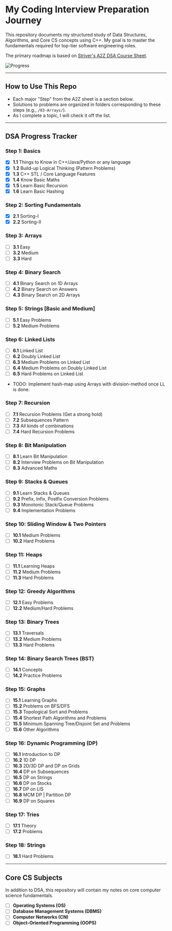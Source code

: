 # My Coding Interview Preparation Journey

This repository documents my structured study of Data Structures, Algorithms, and Core CS concepts using C++. My goal is to master the fundamentals required for top-tier software engineering roles.

The primary roadmap is based on [Striver's A2Z DSA Course Sheet](https://takeuforward.org/strivers-a2z-dsa-course/strivers-a2z-dsa-course-sheet-2).

![Progress](https://img.shields.io/badge/Progress-12.9%25_(8%2F62)-red?style=for-the-badge)  

---

## How to Use This Repo

-   Each major "Step" from the A2Z sheet is a section below.
-   Solutions to problems are organized in folders corresponding to these steps (e.g., `/03-Arrays/`).
-   As I complete a topic, I will check it off the list.

---

## DSA Progress Tracker

### **Step 1: Basics**
- [x] **1.1** Things to Know in C++/Java/Python or any language
- [x] **1.2** Build-up Logical Thinking (Pattern Problems)
- [x] **1.3** C++ STL / Core Language Features
- [x] **1.4** Know Basic Maths
- [x] **1.5** Learn Basic Recursion
- [x] **1.6** Learn Basic Hashing

### **Step 2: Sorting Fundamentals**
- [x] **2.1** Sorting-I
- [x] **2.2** Sorting-II

### **Step 3: Arrays**
- [ ] **3.1** Easy
- [ ] **3.2** Medium
- [ ] **3.3** Hard

### **Step 4: Binary Search**
- [ ] **4.1** Binary Search on 1D Arrays
- [ ] **4.2** Binary Search on Answers
- [ ] **4.3** Binary Search on 2D Arrays

### **Step 5: Strings [Basic and Medium]**
- [ ] **5.1** Easy Problems
- [ ] **5.2** Medium Problems

### **Step 6: Linked Lists**
- [ ] **6.1** Linked List
- [ ] **6.2** Doubly Linked List
- [ ] **6.3** Medium Problems on Linked List
- [ ] **6.4** Medium Problems on Doubly Linked List
- [ ] **6.5** Hard Problems on Linked List
- TODO: Implement hash-map using Arrays with division-method once LL is done.

### **Step 7: Recursion**
- [ ] **7.1** Recursion Problems (Get a strong hold)
- [ ] **7.2** Subsequences Pattern
- [ ] **7.3** All kinds of combinations
- [ ] **7.4** Hard Recursion Problems

### **Step 8: Bit Manipulation**
- [ ] **8.1** Learn Bit Manipulation
- [ ] **8.2** Interview Problems on Bit Manipulation
- [ ] **8.3** Advanced Maths

### **Step 9: Stacks & Queues**
- [ ] **9.1** Learn Stacks & Queues
- [ ] **9.2** Prefix, Infix, Postfix Conversion Problems
- [ ] **9.3** Monotonic Stack/Queue Problems
- [ ] **9.4** Implementation Problems

### **Step 10: Sliding Window & Two Pointers**
- [ ] **10.1** Medium Problems
- [ ] **10.2** Hard Problems

### **Step 11: Heaps**
- [ ] **11.1** Learning Heaps
- [ ] **11.2** Medium Problems
- [ ] **11.3** Hard Problems

### **Step 12: Greedy Algorithms**
- [ ] **12.1** Easy Problems
- [ ] **12.2** Medium/Hard Problems

### **Step 13: Binary Trees**
- [ ] **13.1** Traversals
- [ ] **13.2** Medium Problems
- [ ] **13.3** Hard Problems

### **Step 14: Binary Search Trees (BST)**
- [ ] **14.1** Concepts
- [ ] **14.2** Practice Problems

### **Step 15: Graphs**
- [ ] **15.1** Learning Graphs
- [ ] **15.2** Problems on BFS/DFS
- [ ] **15.3** Topological Sort and Problems
- [ ] **15.4** Shortest Path Algorithms and Problems
- [ ] **15.5** Minimum Spanning Tree/Disjoint Set and Problems
- [ ] **15.6** Other Algorithms

### **Step 16: Dynamic Programming (DP)**
- [ ] **16.1** Introduction to DP
- [ ] **16.2** 1D DP
- [ ] **16.3** 2D/3D DP and DP on Grids
- [ ] **16.4** DP on Subsequences
- [ ] **16.5** DP on Strings
- [ ] **16.6** DP on Stocks
- [ ] **16.7** DP on LIS
- [ ] **16.8** MCM DP | Partition DP
- [ ] **16.9** DP on Squares

### **Step 17: Tries**
- [ ] **17.1** Theory
- [ ] **17.2** Problems

### **Step 18: Strings**
- [ ] **18.1** Hard Problems

---

## Core CS Subjects

In addition to DSA, this repository will contain my notes on core computer science fundamentals.

- [ ] **Operating Systems (OS)**
- [ ] **Database Management Systems (DBMS)**
- [ ] **Computer Networks (CN)**
- [ ] **Object-Oriented Programming (OOPS)**